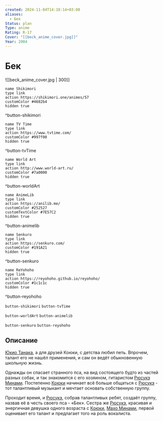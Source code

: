 ```yaml
---
created: 2024-11-04T14:18:14+03:00
aliases:
  - Бек
Status: plan
Type: anime
Rating: R-17
Cover: "[[beck_anime_cover.jpg]]"
Year: 2004
---
```


# Бек

![[beck_anime_cover.jpg | 300]]

```button
name Shikimori
type link
action https://shikimori.one/animes/57
customColor #4682b4
hidden true
```
^button-shikimori

```button
name TV Time
type link
action https://www.tvtime.com/
customColor #997f00
hidden true
```
^button-tvTime

```button
name World Art
type link
action http://www.world-art.ru/
customColor #7a0000
hidden true
```
^button-worldArt

```button
name AnimeLib
type link
action https://anilib.me/
customColor #252527
customTextColor #7E57C2
hidden true
```
^button-animelib

```button
name Senkuro
type link
action https://senkuro.com/
customColor #191A21
hidden true
```
^button-senkuro

```button
name ReYohoho
type link
action https://reyohoho.github.io/reyohoho/
customColor #1c1c1c
hidden true
```
^button-reyohoho

`button-shikimori` `button-tvTime`

`button-worldArt` `button-animelib`

`button-senkuro` `button-reyohoho`

## Описание

[Юкио Танака](https://shikimori.one/characters/676-yukio-tanaka), а для друзей Коюки, с детства любил петь. Впрочем, талант его не нашёл применения, и сам он ведёт обыкновенную школьную жизнь.

Однажды он спасает странного пса, на вид состоящего будто из частей разных собак, и так знакомится с его хозяином, гитаристом [Рюсукэ Минами](https://shikimori.one/characters/4170-ryuusuke-minami). Постепенно [Коюки](https://shikimori.one/characters/676-yukio-tanaka) начинает всё больше общаться с [Рюсукэ](https://shikimori.one/characters/4170-ryuusuke-minami) - тот талантливый музыкант и мечтает основать собственную группу.

Проходит время, и [Рюсукэ](https://shikimori.one/characters/4170-ryuusuke-minami), собрав талантливых ребят, создаёт группу, назвав её в честь своего пса - «Бек». Сестра же [Рюсукэ](https://shikimori.one/characters/4170-ryuusuke-minami), красивая и энергичная девушка одного возраста с [Коюки](https://shikimori.one/characters/676-yukio-tanaka), [Махо Минами](https://shikimori.one/characters/2755-maho-minami), первой оценивает его талант и предлагает того на роль вокалиста.
